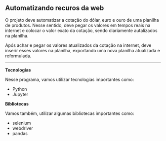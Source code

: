 ## Automatizando recuros da web

O projeto deve automatizar a cotação do dólar,
euro e ouro de uma planilha de produtos. Nesse sentido,
deve pegar os valores em tempos reais na internet e
colocar o valor exato da cotação, sendo diariamente autalizados na
planilha.

Após achar e pegar os valores atualizados da cotação na internet,
deve inserir esses valores na planilha, exportando
uma nova planilha atualizada e reformulada. 

****

**Tecnologias**

Nesse programa, vamos utilizar tecnologias importantes como:
* Python
* Jupyter 

**Bibliotecas**

Vamos também, utilizar algumas bibliotecas importantes como:
* selenium
* webdriver
* pandas